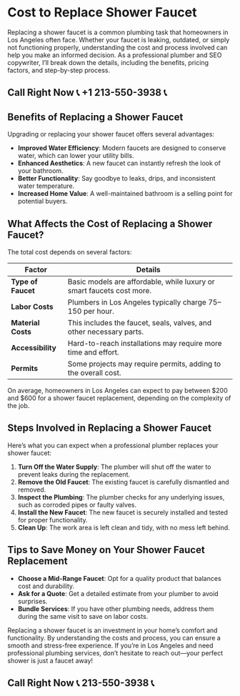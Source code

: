 # Cost to Replace Shower Faucet  

Replacing a shower faucet is a common plumbing task that homeowners in Los Angeles often face. Whether your faucet is leaking, outdated, or simply not functioning properly, understanding the cost and process involved can help you make an informed decision. As a professional plumber and SEO copywriter, I’ll break down the details, including the benefits, pricing factors, and step-by-step process.  

## Call Right Now 📞 +1 213-550-3938 📞

## Benefits of Replacing a Shower Faucet  

Upgrading or replacing your shower faucet offers several advantages:  

- **Improved Water Efficiency**: Modern faucets are designed to conserve water, which can lower your utility bills.  
- **Enhanced Aesthetics**: A new faucet can instantly refresh the look of your bathroom.  
- **Better Functionality**: Say goodbye to leaks, drips, and inconsistent water temperature.  
- **Increased Home Value**: A well-maintained bathroom is a selling point for potential buyers.  

## What Affects the Cost of Replacing a Shower Faucet?  

The total cost depends on several factors:  

| **Factor**               | **Details**                                                                 |  
|--------------------------|-----------------------------------------------------------------------------|  
| **Type of Faucet**        | Basic models are affordable, while luxury or smart faucets cost more.       |  
| **Labor Costs**           | Plumbers in Los Angeles typically charge $75–$150 per hour.               |  
| **Material Costs**        | This includes the faucet, seals, valves, and other necessary parts.          |  
| **Accessibility**         | Hard-to-reach installations may require more time and effort.              |  
| **Permits**               | Some projects may require permits, adding to the overall cost.            |  

On average, homeowners in Los Angeles can expect to pay between $200 and $600 for a shower faucet replacement, depending on the complexity of the job.  

## Steps Involved in Replacing a Shower Faucet  

Here’s what you can expect when a professional plumber replaces your shower faucet:  

1. **Turn Off the Water Supply**: The plumber will shut off the water to prevent leaks during the replacement.  
2. **Remove the Old Faucet**: The existing faucet is carefully dismantled and removed.  
3. **Inspect the Plumbing**: The plumber checks for any underlying issues, such as corroded pipes or faulty valves.  
4. **Install the New Faucet**: The new faucet is securely installed and tested for proper functionality.  
5. **Clean Up**: The work area is left clean and tidy, with no mess left behind.  

## Tips to Save Money on Your Shower Faucet Replacement  

- **Choose a Mid-Range Faucet**: Opt for a quality product that balances cost and durability.  
- **Ask for a Quote**: Get a detailed estimate from your plumber to avoid surprises.  
- **Bundle Services**: If you have other plumbing needs, address them during the same visit to save on labor costs.  

Replacing a shower faucet is an investment in your home’s comfort and functionality. By understanding the costs and process, you can ensure a smooth and stress-free experience. If you’re in Los Angeles and need professional plumbing services, don’t hesitate to reach out—your perfect shower is just a faucet away!
## Call Right Now 📞 213-550-3938 📞